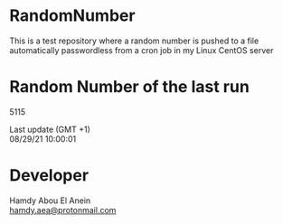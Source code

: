 # RandomNumber    
This is a test repository where a random number is pushed to a file automatically passwordless from a cron job in my Linux CentOS server    
# Random Number of the last run   
5115
      
Last update (GMT +1)    
08/29/21 10:00:01
# Developer    
Hamdy Abou El Anein   
hamdy.aea@protonmail.com
